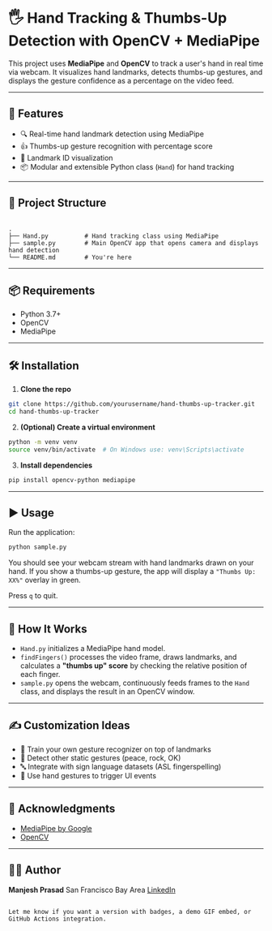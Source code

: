 
# 🖐️ Hand Tracking & Thumbs-Up Detection with OpenCV + MediaPipe

This project uses **MediaPipe** and **OpenCV** to track a user's hand in real time via webcam. It visualizes hand landmarks, detects thumbs-up gestures, and displays the gesture confidence as a percentage on the video feed.

---

## 🚀 Features

- 🔍 Real-time hand landmark detection using MediaPipe
- 👍 Thumbs-up gesture recognition with percentage score
- 🎯 Landmark ID visualization
- 📦 Modular and extensible Python class (`Hand`) for hand tracking

---

## 📁 Project Structure

```

.
├── Hand.py          # Hand tracking class using MediaPipe
├── sample.py        # Main OpenCV app that opens camera and displays hand detection
└── README.md        # You're here

````

---

## 📦 Requirements

- Python 3.7+
- OpenCV
- MediaPipe

---

## 🛠️ Installation

1. **Clone the repo**

```bash
git clone https://github.com/yourusername/hand-thumbs-up-tracker.git
cd hand-thumbs-up-tracker
````

2. **(Optional) Create a virtual environment**

```bash
python -m venv venv
source venv/bin/activate  # On Windows use: venv\Scripts\activate
```

3. **Install dependencies**

```bash
pip install opencv-python mediapipe
```

---

## ▶️ Usage

Run the application:

```bash
python sample.py
```

You should see your webcam stream with hand landmarks drawn on your hand. If you show a thumbs-up gesture, the app will display a `"Thumbs Up: XX%"` overlay in green.

Press `q` to quit.

---

## 🧠 How It Works

* `Hand.py` initializes a MediaPipe hand model.
* `findFingers()` processes the video frame, draws landmarks, and calculates a **"thumbs up" score** by checking the relative position of each finger.
* `sample.py` opens the webcam, continuously feeds frames to the `Hand` class, and displays the result in an OpenCV window.

---

## ✍️ Customization Ideas

* 🧠 Train your own gesture recognizer on top of landmarks
* 🧪 Detect other static gestures (peace, rock, OK)
* 🔤 Integrate with sign language datasets (ASL fingerspelling)
* 💬 Use hand gestures to trigger UI events

---

## 📜 Acknowledgments

* [MediaPipe by Google](https://mediapipe.dev/)
* [OpenCV](https://opencv.org/)

---

## 👨‍💻 Author

**Manjesh Prasad**
San Francisco Bay Area
[LinkedIn](https://www.linkedin.com/in/manjesh-p-91902919a/)

```

Let me know if you want a version with badges, a demo GIF embed, or GitHub Actions integration.
```
